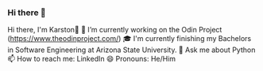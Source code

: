 ### Hi there 👋
Hi there, I'm Karston👋
🔭 I’m currently working on the Odin Project (https://www.theodinproject.com/)
🎓 I'm currently finishing my Bachelors in Software Engineering at Arizona State University.
💬 Ask me about Python
📫 How to reach me: LinkedIn
😄 Pronouns: He/Him
<!--
**KStegall/KStegall** is a ✨ _special_ ✨ repository because its `README.md` (this file) appears on your GitHub profile.

Here are some ideas to get you started:

- 🔭 I’m currently working on ...
- 🌱 I’m currently learning ...
- 👯 I’m looking to collaborate on ...
- 🤔 I’m looking for help with ...
- 💬 Ask me about ...
- 📫 How to reach me: ...
- 😄 Pronouns: ...
- ⚡ Fun fact: ...
-->
